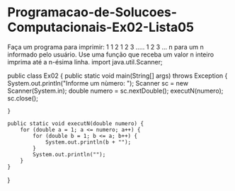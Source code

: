 # Programacao-de-Solucoes-Computacionais-Ex02-Lista05
Faça um programa para imprimir:     1     1   2     1   2   3     .....     1   2   3   ...  n para um n informado pelo usuário. Use uma função que receba um valor n inteiro imprima até a n-ésima linha.
import java.util.Scanner;

public class Ex02 {
    public static void main(String[] args) throws Exception {
        System.out.println("Informe um nùmero: ");
        Scanner sc = new Scanner(System.in);
        double numero = sc.nextDouble();
        executN(numero);
        sc.close();

    }

    public static void executN(double numero) {
        for (double a = 1; a <= numero; a++) {
            for (double b = 1; b <= a; b++) {
                System.out.println(b + "");
            }
            System.out.println("");
        }
    }
}
